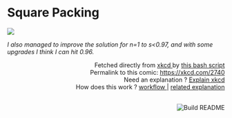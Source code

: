 # <b>Square Packing</b>

[![](https://imgs.xkcd.com/comics/square_packing.png)](https://xkcd.com/2740)

<i>I also managed to improve the solution for n=1 to s&lt;0.97, and with some upgrades I think I can hit 0.96.</i>

<div align="right">
  Fetched directly from
  <a href="https://xkcd.com">
    xkcd
  </a>
  by
  <a href="https://github.com/Vanille-N/Vanille-N/blob/master/fetch">
    this bash script
  </a>
</div>
<div align="right">
  Permalink to this comic:
  <a href="https://xkcd.com/2740">
    https://xkcd.com/2740
  </a>
</div>
<div align="right">
  Need an explanation ?
  <a href="https://www.explainxkcd.com/wiki/index.php/2740">
    Explain xkcd
  </a>
</div>
<div align="right">
  How does this work ?
  <a href="https://github.com/Vanille-N/Vanille-N/blob/master/.github/workflows/build.yml">
    workflow
  </a>
  |
  <a href="https://simonwillison.net/2020/Jul/10/self-updating-profile-readme/">
    related explanation
  </a>
</div><br>

<a href="https://github.com/Vanille-N/Vanille-N/actions"><img src="https://github.com/Vanille-N/Vanille-N/workflows/Build%20README/badge.svg" align="right" alt="Build README"></a>
